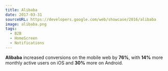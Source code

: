 ```yaml
---
title: Alibaba
date: 2017-03-31
sourceURL: https://developers.google.com/web/showcase/2016/alibaba
image: alibaba.png
tags:
  - B2B
  - HomeScreen
  - Notifications
---
```


**Alibaba** increased conversions on the mobile web by **76%**, with **14%** 
more monthly active users on iOS and **30%** more on Android.
